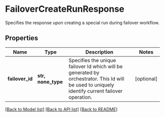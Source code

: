 # FailoverCreateRunResponse

Specifies the response upon creating a special run during failover workflow.

## Properties
Name | Type | Description | Notes
------------ | ------------- | ------------- | -------------
**failover_id** | **str, none_type** | Specifies the unique failover Id which will be generated by orchestrator. This Id will be used to uniquely identify current failover operation. | [optional] 

[[Back to Model list]](../README.md#documentation-for-models) [[Back to API list]](../README.md#documentation-for-api-endpoints) [[Back to README]](../README.md)


